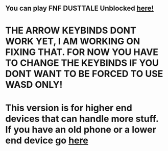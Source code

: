 ## You can play FNF DUSTTALE Unblocked [here!](https://superteamxp.github.io/FNF-DUSTTALE-High-End-Device/)
# THE ARROW KEYBINDS DONT WORK YET, I AM WORKING ON FIXING THAT. FOR NOW YOU HAVE TO CHANGE THE KEYBINDS IF YOU DONT WANT TO BE FORCED TO USE WASD ONLY!
# This version is for higher end devices that can handle more stuff. If you have an old phone or a lower end device go [here](https://github.com/SuperTeamXP/FNF-DUSTTALE-Low-End-Device)
